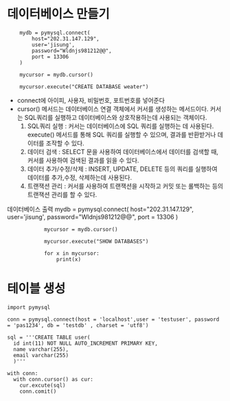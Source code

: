 # 데이터베이스 만들기
        mydb = pymysql.connect(
            host="202.31.147.129",
            user='jisung',
            password="Wldnjs981212@@",
            port = 13306
        )
        
        mycursor = mydb.cursor()
        
        mycursor.execute("CREATE DATABASE weater")
* connect에 아이피, 사용자, 비밀번호, 포트번호를 넣어준다
* cursor() 메서드는 데이터베이스 연결 객체에서 커서를 생성하는 메서드이다. 커서는 SQL쿼리를 실행하고 데이터베이스와 상호작용하는데 사용되는 객체이다.
    1. SQL쿼리 실행 : 커서는 데이터베이스에 SQL 쿼리를 실행하는 데 사용된다. execute() 메서드를 통해 SQL 쿼리를 실행할 수 있으며, 결과를 반환받거나 데이터를 조작할 수 있다.
    2. 데이터 검색 : SELECT 문을 사용하여 데이터베이스에서 데이터를 검색할 때, 커서를 사용하여 검색된 결과를 읽을 수 있다.
    3. 데이터 추가/수정/삭제 : INSERT, UPDATE, DELETE 등의 쿼리를 실행하여 데이터를 추가,수정, 삭제하는데 사용된다.
    4. 트랜잭션 관리 : 커서를 사용하여 트랜잭션을 시작하고 커밋 또는 롤백하는 등의 트랜잭션 관리를 할 수 있다.

                
데이터베이스 출력
                mydb = pymysql.connect(
                    host="202.31.147.129",
                    user='jisung',
                    password="Wldnjs981212@@",
                    port = 13306
                )
                
                mycursor = mydb.cursor()
                
                mycursor.execute("SHOW DATABASES")
                
                for x in mycursor:
                    print(x)

# 테이블 생성
    import pymysql
    
    conn = pymysql.connect(host = 'localhost',user = 'testuser', password = 'pas1234', db = 'testdb' , charset = 'utf8')
    
    sql = '''CREATE TABLE user(
      id int(11) NOT NULL AUTO_INCREMENT PRIMARY KEY,
      name varchar(255),
      email varchar(255)
      )'''
    
    with conn:
      with conn.cursor() as cur:
        cur.excute(sql)
        conn.comit()

